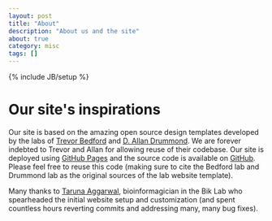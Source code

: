 ```yaml
---
layout: post
title: "About"
description: "About us and the site"
about: true
category: misc
tags: []
---
```

{% include JB/setup %}

<a name="purpose"></a>

# Our site's inspirations

Our site is based on the amazing open source design templates developed by the labs of [Trevor Bedford] and [D. Allan Drummond]. We are forever indebted to Trevor and Allan for allowing reuse of their codebase. Our site is deployed using [GitHub Pages] and the source code is available on [GitHub]. Please feel free to reuse this code (making sure to cite the Bedford lab and Drummond lab as the original sources of the lab website template).

Many thanks to [Taruna Aggarwal], bioinformagician in the Bik Lab who spearheaded the initial website setup and customization (and spent countless hours reverting commits and addressing many, many bug fixes).

[Trevor Bedford]: http://bedford.io/team/trevor-bedford/
[D. Allan Drummond]: http://localhost:4000/team/d-allan-drummond
[GitHub Pages]: https://pages.github.com/
[GitHub]: https://github.com/BikLab/biklab.github.io

[Taruna Aggarwal]: https://biklab.github.io/team/taruna-aggarwal

<a name="contact"></a>






